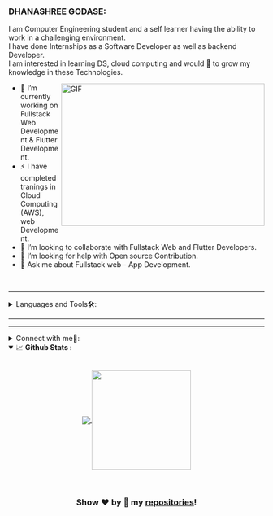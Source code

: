 

### DHANASHREE GODASE:
I am Computer Engineering student and a self learner having the ability to work in a challenging environment.<br/>
I have done Internships as a Software Developer as well as backend Developer.<br/>
I am interested in learning DS, cloud computing and would 💖 to grow my knowledge in these Technologies.

<img align="right" alt="GIF" src="https://owaisnoor.info/blog/wp-content/uploads/2019/03/maxresdefault.jpg" width="400" height="280" />

- 🔭 I’m currently working on Fullstack Web Development & Flutter Development.
- ⚡ I have completed tranings in Cloud Computing (AWS), web Development.
- 👯 I’m looking to collaborate with Fullstack Web and Flutter Developers.
- 🤔 I’m looking for help with Open source Contribution.
- 💬 Ask me about Fullstack web - App Development.

<br/>

---

<details>
<summary>
Languages and Tools🛠:
</summary>
  <br/>
<code>Html</code>
<code>css</code>
<code>javaScript</code>
<code>Flutter</code>
  <code>Dart</code>
<code>PHP</code> 
<code>Nodejs</code>
<code>github</code>
<code>postman</code>
<code>protractor</code>
<code>firebase</code>
<code>Bootstrap</code>
<code>Python</code>
<code>C++</code>
<code>AWS</code>
 <code>MongoDBCompass</code>
<code>MySql</code>
</details>

---

---

<details>
<summary> Connect with me🤝: </summary>  

<br/>

<a href="https://github.com/dans77777">
  <img align="left" alt="Dave's Github" width="22px" src="https://upload.wikimedia.org/wikipedia/commons/thumb/a/ae/Github-desktop-logo-symbol.svg/1024px-Github-desktop-logo-symbol.svg.png" />
</a>

<a href="https://www.linkedin.com/in/dhanashree-godase-9513861a8/">
  <img align="left" alt="Dave's Linkdein" width="22px" src="https://cdn3.iconfinder.com/data/icons/inficons/512/linkedin.png" />
</a>

<br/>

</details>

<details open="">
<summary>
  <g-emoji class="g-emoji" alias="chart_with_upwards_trend" fallback-src="https://github.githubassets.com/images/icons/emoji/unicode/1f4c8.png">📈</g-emoji> 
  <strong>Github Stats : </strong>
</summary>
<br>
  
<p align="center">
  <a href="https://github.com/dans77777">
    <img align="center" src="https://github-readme-stats.vercel.app/api?username=dans77777&show_icons=true&hide_border=true&title_color=94b4a4&amp&icon_color=FFFFFF&amp&text_color=FFFFFF&amp&bg_color=000000&count_private=true&include_all_commits=true"/>
  </a>
  <a href="https://github.com/dans77777">
    <img align="center" height="195px" src="https://github-readme-stats.vercel.app/api/top-langs/?username=dans77777&text_color=FFFFFF&bg_color=000000&title_color=94b4a4&langs_count=15&layout=compact&hide_border=true" />
  </a>
</p>
</details>
<br>



<div align="center">
  

### Show ❤️ by 🌟 my [repositories](https://github.com/dans77777?tab=repositories)!

</div>

